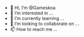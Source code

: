 - 👋 Hi, I’m @Gameskoa
- 👀 I’m interested in ...
- 🌱 I’m currently learning ...
- 💞️ I’m looking to collaborate on ...
- 📫 How to reach me ...

<!---
Gameskoa/Gameskoa is a ✨ special ✨ repository because its `README.md` (this file) appears on your GitHub profile.
You can click the Preview link to take a look at your changes.
--->
